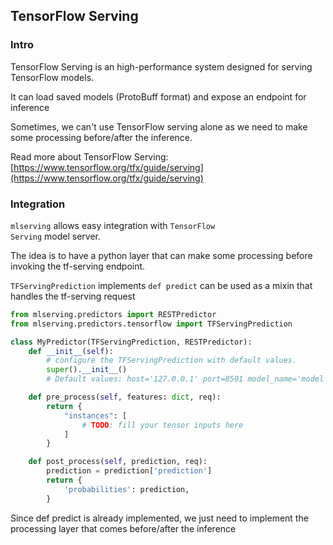 ## TensorFlow Serving

### Intro
TensorFlow Serving is an high-performance system designed for serving TensorFlow models.

It can load saved models (ProtoBuff format) and expose an endpoint for inference

Sometimes, we can't use TensorFlow serving alone as we need to make some processing before/after the inference.

Read more about TensorFlow Serving: [https://www.tensorflow.org/tfx/guide/serving](https://www.tensorflow.org/tfx/guide/serving)

### Integration
<code>mlserving</code> allows easy integration with <code>TensorFlow Serving</code> model server.

The idea is to have a python layer that can make some processing before invoking the tf-serving endpoint.

<code>TFServingPrediction</code> implements <code>def predict</code> can be used as a mixin that handles the tf-serving request

```python
from mlserving.predictors import RESTPredictor
from mlserving.predictors.tensorflow import TFServingPrediction

class MyPredictor(TFServingPrediction, RESTPredictor):
    def __init__(self):
        # configure the TFServingPrediction with default values.
        super().__init__()
        # Default values: host='127.0.0.1' port=8501 model_name='model'

    def pre_process(self, features: dict, req):
        return {
            "instances": [
                # TODO: fill your tensor inputs here
            ]
        }

    def post_process(self, prediction, req):
        prediction = prediction['prediction']
        return {
            'probabilities': prediction,
        }
```

Since </code>def predict</code> is already implemented, we just need to implement the processing layer that comes before/after the inference
